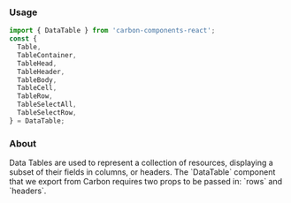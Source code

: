 ### Usage

```js
import { DataTable } from 'carbon-components-react';
const {
  Table,
  TableContainer,
  TableHead,
  TableHeader,
  TableBody,
  TableCell,
  TableRow,
  TableSelectAll,
  TableSelectRow,
} = DataTable;
```

### About

Data Tables are used to represent a collection of resources, displaying a subset of their fields in columns, or headers. The \`DataTable\` component that we export from Carbon requires two props to be passed in: \`rows\` and \`headers\`.
